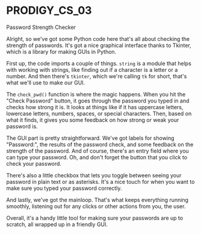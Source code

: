 # PRODIGY_CS_03
Password Strength Checker

Alright, so we've got some Python code here that's all about checking the strength of passwords. It's got a nice graphical interface thanks to Tkinter, which is a library for making GUIs in Python.

First up, the code imports a couple of things. `string` is a module that helps with working with strings, like finding out if a character is a letter or a number. And then there's `tkinter`, which we're calling `tk` for short, that's what we'll use to make our GUI.

The `check_pwd()` function is where the magic happens. When you hit the "Check Password" button, it goes through the password you typed in and checks how strong it is. It looks at things like if it has uppercase letters, lowercase letters, numbers, spaces, or special characters. Then, based on what it finds, it gives you some feedback on how strong or weak your password is.

The GUI part is pretty straightforward. We've got labels for showing "Password:", the results of the password check, and some feedback on the strength of the password. And of course, there's an entry field where you can type your password. Oh, and don't forget the button that you click to check your password.

There's also a little checkbox that lets you toggle between seeing your password in plain text or as asterisks. It's a nice touch for when you want to make sure you typed your password correctly.

And lastly, we've got the mainloop. That's what keeps everything running smoothly, listening out for any clicks or other actions from you, the user.

Overall, it's a handy little tool for making sure your passwords are up to scratch, all wrapped up in a friendly GUI.
